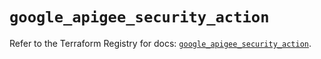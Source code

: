 # `google_apigee_security_action`

Refer to the Terraform Registry for docs: [`google_apigee_security_action`](https://registry.terraform.io/providers/hashicorp/google-beta/6.48.0/docs/resources/google_apigee_security_action).
